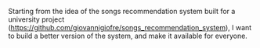 Starting from the idea of the songs recommendation system built for a university project (https://github.com/giovannigiofre/songs_recommendation_system), I want to build a better version of the system, and make it available for everyone.
